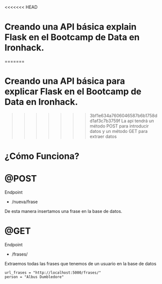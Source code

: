 
<<<<<<< HEAD
# Creando una API básica explain Flask en el Bootcamp de Data en Ironhack.
=======
# Creando una API básica para explicar Flask en el Bootcamp de Data en Ironhack.
>>>>>>> 3bf1e634a7606046587b6b1758dd1af3c7b3759f
La api tendrá un método POST para introducir datos y un método GET para extraer datos

# ¿Cómo Funciona?

# @POST
Endpoint
- /nueva/frase

De esta manera insertamos una frase en la base de datos.


# @GET
Endpoint
- /frases/<name>

Extraemos todas las frases que tenemos de un usuario en la base de datos

```
url_frases = "http://localhost:5000/frases/"
person = "Albus Dumbledore"
```